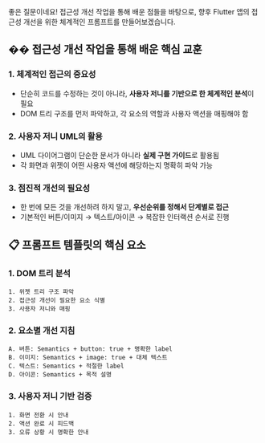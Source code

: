 좋은 질문이네요! 접근성 개선 작업을 통해 배운 점들을 바탕으로, 향후 Flutter 앱의 접근성 개선을 위한 체계적인 프롬프트를 만들어보겠습니다.

## �� 접근성 개선 작업을 통해 배운 핵심 교훈

### 1. **체계적인 접근의 중요성**
- 단순히 코드를 수정하는 것이 아니라, **사용자 저니를 기반으로 한 체계적인 분석**이 필요
- DOM 트리 구조를 먼저 파악하고, 각 요소의 역할과 사용자 액션을 매핑해야 함

### 2. **사용자 저니 UML의 활용**
- UML 다이어그램이 단순한 문서가 아니라 **실제 구현 가이드**로 활용됨
- 각 화면과 위젯이 어떤 사용자 액션에 해당하는지 명확히 파악 가능

### 3. **점진적 개선의 필요성**
- 한 번에 모든 것을 개선하려 하지 말고, **우선순위를 정해서 단계별로 접근**
- 기본적인 버튼/이미지 → 텍스트/아이콘 → 복잡한 인터랙션 순서로 진행

## 📋 프롬프트 템플릿의 핵심 요소

### 1. **DOM 트리 분석**
```
1. 위젯 트리 구조 파악
2. 접근성 개선이 필요한 요소 식별
3. 사용자 저니와 매핑
```

### 2. **요소별 개선 지침**
```
A. 버튼: Semantics + button: true + 명확한 label
B. 이미지: Semantics + image: true + 대체 텍스트
C. 텍스트: Semantics + 적절한 label
D. 아이콘: Semantics + 목적 설명
```

### 3. **사용자 저니 기반 검증**
```
1. 화면 전환 시 안내
2. 액션 완료 시 피드백
3. 오류 상황 시 명확한 안내
```
